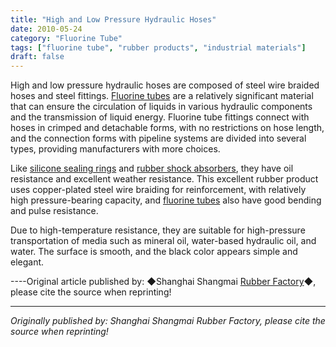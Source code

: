 ```yaml
---
title: "High and Low Pressure Hydraulic Hoses"
date: 2010-05-24
category: "Fluorine Tube"
tags: ["fluorine tube", "rubber products", "industrial materials"]
draft: false
---
```


High and low pressure hydraulic hoses are composed of steel wire braided hoses and steel fittings. [Fluorine tubes](http://www.smpolymer.com/fujiaoguan/) are a relatively significant material that can ensure the circulation of liquids in various hydraulic components and the transmission of liquid energy. Fluorine tube fittings connect with hoses in crimped and detachable forms, with no restrictions on hose length, and the connection forms with pipeline systems are divided into several types, providing manufacturers with more choices.

Like [silicone sealing rings](http://www.smpolymer.com/) and [rubber shock absorbers](http://www.smpolymer.com/), they have oil resistance and excellent weather resistance. This excellent rubber product uses copper-plated steel wire braiding for reinforcement, with relatively high pressure-bearing capacity, and [fluorine tubes](http://www.smpolymer.com/fujiaoguan/) also have good bending and pulse resistance.

Due to high-temperature resistance, they are suitable for high-pressure transportation of media such as mineral oil, water-based hydraulic oil, and water. The surface is smooth, and the black color appears simple and elegant.

----Original article published by: ◆Shanghai Shangmai [Rubber Factory](http://www.smpolymer.com/)◆, please cite the source when reprinting!

---

*Originally published by: Shanghai Shangmai Rubber Factory, please cite the source when reprinting!*